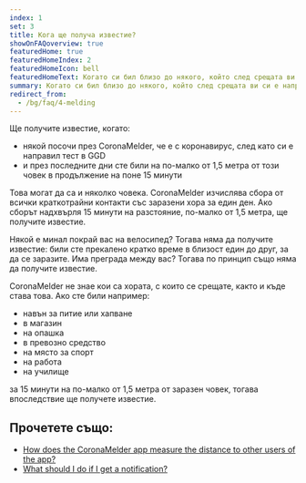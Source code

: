 ```yaml
---
index: 1
set: 3
title: Кога ще получа известие?
showOnFAQoverview: true
featuredHome: true
featuredHomeIndex: 2
featuredHomeIcon: bell
featuredHomeText: Когато си бил близо до някого, който след срещата ви си е направил тест и има коронавирус.
summary: Когато си бил близо до някого, който след срещата ви си е направил тест и има коронавирус.
redirect_from: 
  - /bg/faq/4-melding
---
```

Ще получите известие, когато:

- някой посочи през CoronaMelder, че е с коронавирус, след като си е направил тест в GGD
- и през последните дни сте били на по-малко от 1,5 метра от този човек в продължение на поне 15 минути

Това могат да са и няколко човека. CoronaMelder изчислява сбора от всички краткотрайни контакти със заразени хора за един ден. Ако сборът надхвърля 15 минути на разстояние, по-малко от 1,5 метра, ще получите известие.

Някой е минал покрай вас на велосипед? Тогава няма да получите известие: били сте прекалено кратко време в близост един до друг, за да се заразите. Има преграда между вас? Тогава по принцип също няма да получите известие.

CoronaMelder не знае кои са хората, с които се срещате, както и къде става това. Ако сте били например:

- навън за питие или хапване
- в магазин
- на опашка
- в превозно средство
- на място за спорт
- на работа
- на училище

за 15 минути на по-малко от 1,5 метра от заразен човек, тогава впоследствие ще получете известие.

## Прочетете също:

- [How does the CoronaMelder app measure the distance to other users of the app?](/{{page.lang}}/faq/2-1-hoe-meet-coronamelder-de-afstand) 
- [What should I do if I get a notification?](/{{page.lang}}/faq/1-5-wat-moet-ik-doen-als-ik-een-melding-krijg)
